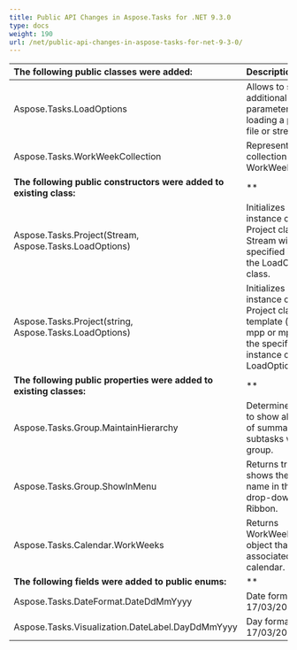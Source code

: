 ```yaml
---
title: Public API Changes in Aspose.Tasks for .NET 9.3.0
type: docs
weight: 190
url: /net/public-api-changes-in-aspose-tasks-for-net-9-3-0/
---
```


|**The following public classes were added:** |**Description** |
| :- | :- |
|Aspose.Tasks.LoadOptions |Allows to specify additional load parameters when loading a project from file or stream. |
|Aspose.Tasks.WorkWeekCollection |Represents a collection of WorkWeek objects. |
|**The following public constructors were added to existing class:** |** |
|Aspose.Tasks.Project(Stream, Aspose.Tasks.LoadOptions) |Initializes a new instance of the Project class from the Stream with the specified instance of the LoadOptions class. |
|Aspose.Tasks.Project(string, Aspose.Tasks.LoadOptions) |Initializes a new instance of the Project class from a template (existent mpp or mpt file) with the specified instance of the LoadOptions class. |
|**The following public properties were added to existing classes:** |** |
|Aspose.Tasks.Group.MaintainHierarchy |Determines whether to show all the levels of summary tasks for subtasks within group. |
|Aspose.Tasks.Group.ShowInMenu |Returns true if Project shows the group name in the Group drop-down list in the Ribbon. |
|Aspose.Tasks.Calendar.WorkWeeks |Returns WorkWeekCollections object that is associated with the calendar. |
|**The following fields were added to public enums:** |** |
|Aspose.Tasks.DateFormat.DateDdMmYyyy |Date format like 17/03/2016 |
|Aspose.Tasks.Visualization.DateLabel.DayDdMmYyyy |Day format like 17/03/2016 |

